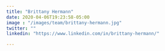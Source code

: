 ```yaml
---
title: "Brittany Hermann"
date: 2020-04-06T19:23:58-05:00
image : "/images/team/brittany-hermann.jpg"
twitter: ""
linkedin: "https://www.linkedin.com/in/brittany-hermann/"

---
```


